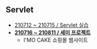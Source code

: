 ## Servlet
- [210712 ~ 210715 / Servlet 실습](https://github.com/swanstoz/TIL/tree/master/Servlet)
- **[210716 ~ 210811 / 세미 프로젝트](https://github.com/kimsojung1121/semi-project)**
  - I'MO CAKE 쇼핑몰 웹사이트
